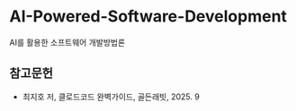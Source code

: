 # AI-Powered-Software-Development
AI를 활용한 소프트웨어 개발방법론


## 참고문헌
   * 최지호 저, 클로드코드 완벽가이드, 골든래빗, 2025. 9
